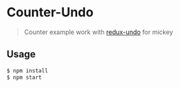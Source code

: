 # Counter-Undo

> Counter example work with [redux-undo](https://github.com/omnidan/redux-undo) for mickey

## Usage

```bash
$ npm install
$ npm start
```
